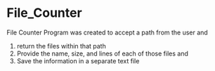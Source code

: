 # File_Counter
File Counter Program was created to accept a path from the user and 
1. return the files within that path 
2. Provide the name, size, and lines of each of those files and 
3. Save the information in a separate text file

